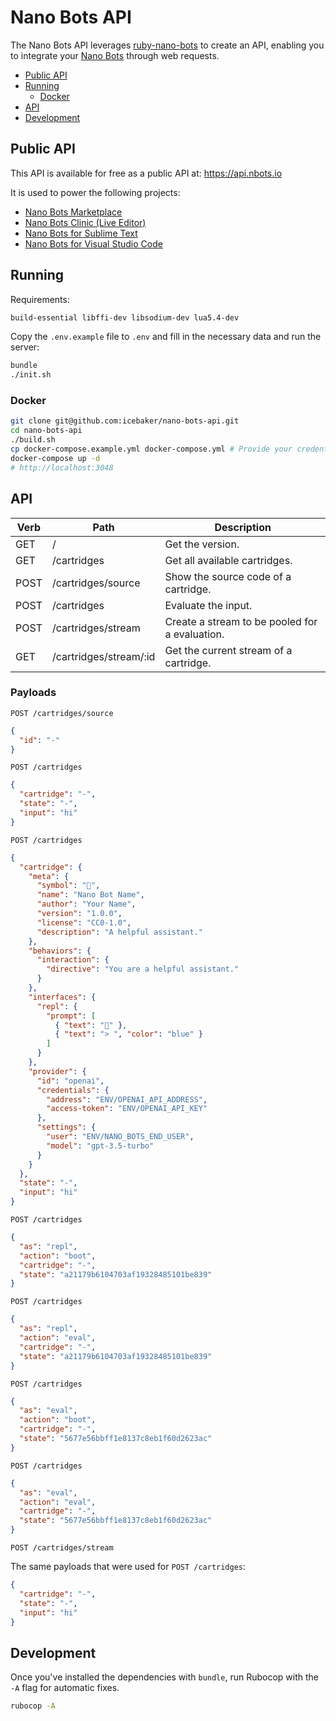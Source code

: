 # Nano Bots API

The Nano Bots API leverages [ruby-nano-bots](https://github.com/icebaker/ruby-nano-bots) to create an API, enabling you to integrate your [Nano Bots](https://github.com/icebaker/nano-bots) through web requests.

- [Public API](#public-api)
- [Running](#running)
  - [Docker](#docker)
- [API](#api)
- [Development](#Development)

## Public API

This API is available for free as a public API at: https://api.nbots.io

It is used to power the following projects:

- [Nano Bots Marketplace](https://nbots.io)
- [Nano Bots Clinic (Live Editor)](https://clinic.nbots.io)
- [Nano Bots for Sublime Text](https://github.com/icebaker/sublime-nano-bots)
- [Nano Bots for Visual Studio Code](https://github.com/icebaker/vscode-nano-bots)

## Running

Requirements:
```bash
build-essential libffi-dev libsodium-dev lua5.4-dev
```

Copy the `.env.example` file to `.env` and fill in the necessary data and run the server:

```sh
bundle
./init.sh
```

### Docker

```sh
git clone git@github.com:icebaker/nano-bots-api.git
cd nano-bots-api
./build.sh
cp docker-compose.example.yml docker-compose.yml # Provide your credentials.
docker-compose up -d
# http://localhost:3048
```

## API

| Verb | Path                   | Description                                    |
|------|------------------------|------------------------------------------------|
| GET  | /                      | Get the version.                               |
| GET  | /cartridges            | Get all available cartridges.                  |
| POST | /cartridges/source     | Show the source code of a cartridge.           |
| POST | /cartridges            | Evaluate the input.                            |
| POST | /cartridges/stream     | Create a stream to be pooled for a evaluation. |
| GET  | /cartridges/stream/:id | Get the current stream of a cartridge.         |


### Payloads

`POST /cartridges/source`
```json
{
  "id": "-"
}
```

`POST /cartridges`
```json
{
  "cartridge": "-",
  "state": "-",
  "input": "hi"
}
```

`POST /cartridges`
```json
{
  "cartridge": {
    "meta": {
      "symbol": "🤖",
      "name": "Nano Bot Name",
      "author": "Your Name",
      "version": "1.0.0",
      "license": "CC0-1.0",
      "description": "A helpful assistant."
    },
    "behaviors": {
      "interaction": {
        "directive": "You are a helpful assistant."
      }
    },
    "interfaces": {
      "repl": {
        "prompt": [
          { "text": "🤖" },
          { "text": "> ", "color": "blue" }
        ]
      }
    },
    "provider": {
      "id": "openai",
      "credentials": {
        "address": "ENV/OPENAI_API_ADDRESS",
        "access-token": "ENV/OPENAI_API_KEY"
      },
      "settings": {
        "user": "ENV/NANO_BOTS_END_USER",
        "model": "gpt-3.5-turbo"
      }
    }
  },
  "state": "-",
  "input": "hi"
}
```

`POST /cartridges`
```json
{
  "as": "repl",
  "action": "boot",
  "cartridge": "-",
  "state": "a21179b6104703af19328485101be839"
}
```

`POST /cartridges`
```json
{
  "as": "repl",
  "action": "eval",
  "cartridge": "-",
  "state": "a21179b6104703af19328485101be839"
}
```

`POST /cartridges`
```json
{
  "as": "eval",
  "action": "boot",
  "cartridge": "-",
  "state": "5677e56bbff1e8137c8eb1f60d2623ac"
}
```

`POST /cartridges`
```json
{
  "as": "eval",
  "action": "eval",
  "cartridge": "-",
  "state": "5677e56bbff1e8137c8eb1f60d2623ac"
}
```

`POST /cartridges/stream`

The same payloads that were used for `POST /cartridges`:

```json
{
  "cartridge": "-",
  "state": "-",
  "input": "hi"
}
```

## Development

Once you've installed the dependencies with `bundle`, run Rubocop with the `-A` flag for automatic fixes.

```sh
rubocop -A
```
